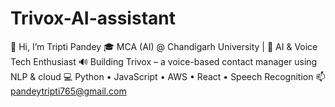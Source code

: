 # Trivox-AI-assistant
👋 Hi, I’m Tripti Pandey 🎓 MCA (AI) @ Chandigarh University | 🧠 AI &amp; Voice Tech Enthusiast 🔊 Building Trivox – a voice-based contact manager using NLP &amp; cloud 💻 Python • JavaScript • AWS • React • Speech Recognition 📫 pandeytripti765@gmail.com
